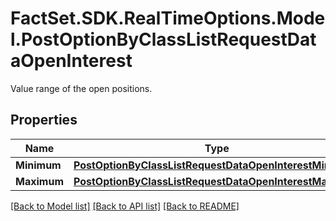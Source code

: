# FactSet.SDK.RealTimeOptions.Model.PostOptionByClassListRequestDataOpenInterest
Value range of the open positions.

## Properties

Name | Type | Description | Notes
------------ | ------------- | ------------- | -------------
**Minimum** | [**PostOptionByClassListRequestDataOpenInterestMinimum**](PostOptionByClassListRequestDataOpenInterestMinimum.md) |  | [optional] 
**Maximum** | [**PostOptionByClassListRequestDataOpenInterestMaximum**](PostOptionByClassListRequestDataOpenInterestMaximum.md) |  | [optional] 

[[Back to Model list]](../README.md#documentation-for-models) [[Back to API list]](../README.md#documentation-for-api-endpoints) [[Back to README]](../README.md)

